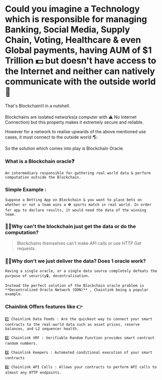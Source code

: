 # Could you imagine a Technology which is responsible for managing Banking, Social Media, Supply Chain, Voting, Healthcare & even Global payments, having AUM of $1 Trillion 💵 but doesn't have access to the Internet and neither can natively communicate with the outside world 🤨


That's Blockchain⛓ in a nutshell.

Blockchains are isolated networks(a computer with ⚠️ No Internet Connection) but this property makes it extremely secure and reliable.

However for a network to realise upwards of the above mentioned use cases, it must connect to the outside world 🌎.

So the solution which comes into play is Blockchain Oracle.

### What is a Blockchain oracle❓
```
An intermediary responsible for gathering real world data & perform computation outside the Blockchain.
```
### Simple Example :
```
Suppose a Betting App on Blockchain & you want to place bets on whether or not a team wins a ⚽️ sports match in real world. In order for app to declare results, it would need the data of the winning team.
```

### 🙋‍♂️Why can't the blockchain just get the data or do the computation?

> Blockchains themselves can't make API calls or use HTTP Get requests.

### 🙋‍♂️Why don't we just deliver the data? Does 1 oracle work?
```
Having a single oracle, or a single data source completely defeats the purpose of security🔒, decentralisation.

Instead the perfect solution of the Blockchain oracle problem is **Decentralized Oracle Network (DON)** , Chainlink being a popular example.
```
### Chainlink Offers features like 👉
```
1️⃣ Chainlink Data Feeds : Are the quickest way to connect your smart contracts to the real-world data such as asset prices, reserve balances, and L2 sequencer health.

2️⃣ Chainlink VRF : Verifiable Random Function provides smart contract random numbers.

3️⃣ Chainlink Keepers : Automated conditional execution of your smart contracts 

4️⃣ Chainlink API Calls : Allows your contracts to perform API calls to almost any HTTP endpoints.
```
